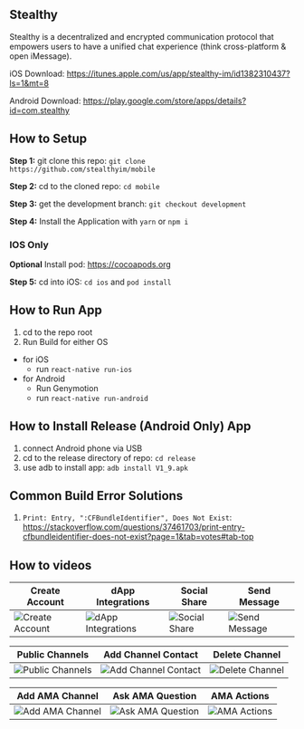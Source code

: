 ## Stealthy

Stealthy is a decentralized and encrypted communication protocol that empowers users to have a unified chat experience (think cross-platform & open iMessage). 

iOS Download: https://itunes.apple.com/us/app/stealthy-im/id1382310437?ls=1&mt=8

Android Download: https://play.google.com/store/apps/details?id=com.stealthy


## How to Setup

**Step 1:** git clone this repo: `git clone https://github.com/stealthyim/mobile`

**Step 2:** cd to the cloned repo: `cd mobile`

**Step 3:** get the development branch: `git checkout development`

**Step 4:** Install the Application with `yarn` or `npm i`

### IOS Only

**Optional** Install pod: https://cocoapods.org

**Step 5:** cd into iOS: `cd ios` and `pod install`


## How to Run App

1. cd to the repo root
2. Run Build for either OS
  * for iOS
    * run `react-native run-ios`
  * for Android
    * Run Genymotion
    * run `react-native run-android`

## How to Install Release (Android Only) App

1. connect Android phone via USB
2. cd to the release directory of repo: `cd release`
3. use adb to install app: `adb install V1_9.apk`

## Common Build Error Solutions

1. `Print: Entry, ":CFBundleIdentifier", Does Not Exist`: https://stackoverflow.com/questions/37461703/print-entry-cfbundleidentifier-does-not-exist?page=1&tab=votes#tab-top

## How to videos

| Create Account | dApp Integrations | Social Share | Send Message | 
| --- | --- | --- | --- |
| ![Create Account](https://media.giphy.com/media/9xyQO1Sj0gN7bLaz0K/giphy.gif) | ![dApp Integrations](https://media.giphy.com/media/8mBRiBal57zjlAtFDz/giphy.gif) | ![Social Share](https://media.giphy.com/media/fQPSiTOZXeneEQRXnH/giphy.gif) | ![Send Message](https://media.giphy.com/media/ncaHx4Xkl9MpUhZbsj/giphy.gif) |

| Public Channels | Add Channel Contact | Delete Channel |
| --- | --- | --- |
| ![Public Channels](https://media.giphy.com/media/4TbiamWqId0BdcOQ99/giphy.gif) | ![Add Channel Contact](https://media.giphy.com/media/TgIPej6l3sPfaYZ512/giphy.gif) | ![Delete Channel](https://media.giphy.com/media/1YiyKkkVJjJsit7VnE/giphy.gif) |

| Add AMA Channel | Ask AMA Question | AMA Actions |
| --- | --- | --- |
| ![Add AMA Channel](https://media.giphy.com/media/7JKJWxSeUdM11h2ilG/giphy.gif) | ![Ask AMA Question](https://media.giphy.com/media/yxZrR00pOitsp1v2jD/giphy.gif) | ![AMA Actions](https://media.giphy.com/media/5neScrtg2pF63iEYRi/giphy.gif) |
